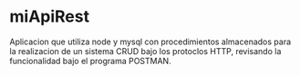 # miApiRest
Aplicacion que utiliza node y mysql con procedimientos almacenados para la realizacion de un sistema CRUD bajo los protoclos HTTP, 
revisando la funcionalidad bajo el programa POSTMAN.
